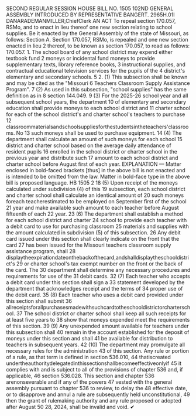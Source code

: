 SECOND REGULAR SESSION
HOUSE BILL NO. 1505
102ND GENERAL ASSEMBLY
INTRODUCED BY REPRESENTATIVE BANGERT.
2965H.01I DANARADEMANMILLER,ChiefClerk
AN ACT
To repeal section 170.057, RSMo, and to enact in lieu thereof one new section relating to
school supplies.
Be it enacted by the General Assembly of the state of Missouri, as follows:
Section A. Section 170.057, RSMo, is repealed and one new section enacted in lieu
2 thereof, to be known as section 170.057, to read as follows:
170.057. 1. The school board of any school district may expend either textbook fund
2 moneys or incidental fund moneys to provide supplementary texts, library reference books,
3 instructional supplies, and contractual educational television services for the pupils of the
4 district's elementary and secondary schools.
5 2. (1) This subsection shall be known and may be cited as the "Missouri
6 Teachers Classroom Supply Assistance Program".
7 (2) As used in this subsection, "school supplies" has the same definition as in
8 section 144.049.
9 (3) For the 2025-26 school year and all subsequent school years, the department
10 of elementary and secondary education shall provide moneys to each school district and
11 charter school for each of the school district's and charter school's teachers to purchase
12 classroommaterialsandschoolsuppliesforthestudentsintheteachers'classrooms. No
13 such moneys shall be used to purchase equipment.
14 (4) The department shall calculate an amount of such moneys for each school
15 district and charter school based on the average daily attendance of resident pupils
16 enrolled in the school district or charter school in the previous year and distribute such
17 amount to each school district and charter school before August first of each year.
EXPLANATION — Matter enclosed in bold-faced brackets [thus] in the above bill is not enacted and is
intended to be omitted from the law. Matter in bold-face type in the above bill is proposed language.
HB 1505 2
18 (5) Upon receipt of the moneys calculated under subdivision (4) of this
19 subsection, each school district and charter school shall calculate an identical amount of
20 such moneys foreach teacherestimated to be employed on September first of the school
21 year and make available such amount to each teacher before August fifteenth of each
22 year.
23 (6) The department shall establish a method for each school district and charter
24 school to provide each teacher with a debit card to use for purchasing classroom
25 materials and supplies with the amount calculated in subdivision (5) of this subsection.
26 Any debit card issued under this section shall clearly indicate on the front that the card
27 has been issued for the Missouri teachers classroom supply assistance program, shall
28 displaytheexpirationdateonthebackofthecard,andshalldisplaytheschooldistrict's
29 or charter school's tax exempt number on the front or the back of the card. The
30 department shall determine any necessary procedures and requirements for use of the
31 debit cards.
32 (7) Each teacher who accepts a debit card under this section shall sign a
33 statement developed by the department that acknowledges receipt and the terms of
34 proper use of the debit card.
35 (8) Each teacher who uses a debit card provided under this section shall submit
36 allreceiptsforallpurchasesmadewithsuchcardtotheschooldistrictorcharterschool.
37 The school district or charter school shall keep all such receipts for at least five years to
38 show that moneys expended meet the requirements of this section.
39 (9) Any unexpended amount available for teachers under this subsection shall
40 remain in the account established for the deposit of moneys under this section and shall
41 be available for distribution to teachers in subsequent years.
42 (10) The department may promulgate all necessary rules for the administration
43 of this section. Any rule or portion of a rule, as that term is defined in section 536.010,
44 thatiscreated undertheauthoritydelegatedinthissectionshallbecomeeffectiveonlyif
45 it complies with and is subject to all of the provisions of chapter 536 and, if applicable,
46 section 536.028. This section and chapter 536 arenonseverable and if any of the powers
47 vested with the general assembly pursuant to chapter 536 to review, to delay the
48 effective date, or to disapprove and annul a rule are subsequently held unconstitutional,
49 then the grant of rulemaking authority and any rule proposed or adopted after August
50 28, 2024, shall be invalid and void.
✔